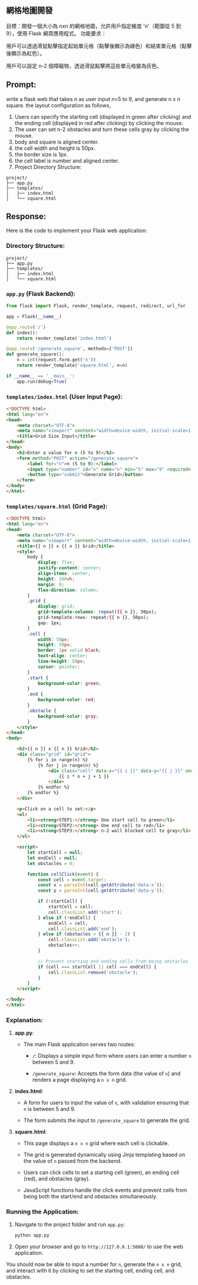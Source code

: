 ##  網格地圖開發
目標：開發一個大小為 nxn 的網格地圖，允許用戶指定維度 'n'（範圍從 5 到9），使用 Flask 網頁應用程式。
功能要求：

用戶可以透過滑鼠點擊指定起始單元格（點擊後顯示為綠色）和結束單元格（點擊後顯示為紅色）。

用戶可以設定 n-2 個障礙物，透過滑鼠點擊將這些單元格變為灰色。


## Prompt:
 write a flask web that takes n as user input n=5 to 9, and generate n x n square.
the layout configuration as follows,
1. Users can specify the starting cell (displayed in green after clicking) and the ending cell (displayed in red after clicking) by clicking the mouse.
2. The user can set n-2 obstacles and turn these cells gray by clicking the mouse. 
3. body and square is aligned center. 
4. the cell width and height is 50px. 
5. the border size is 1px.
6. the cell label is number and aligned center.  
7. Project Directory Structure: 
```
project/
├── app.py
├── templates/
│   ├── index.html
│   └── square.html
```

## Response:
Here is the code to implement your Flask web application:

### Directory Structure:

```
project/
├── app.py
├── templates/
│   ├── index.html
│   └── square.html
```

### `app.py` (Flask Backend):

```python
from flask import Flask, render_template, request, redirect, url_for

app = Flask(__name__)

@app.route('/')
def index():
    return render_template('index.html')

@app.route('/generate_square', methods=['POST'])
def generate_square():
    n = int(request.form.get('n'))
    return render_template('square.html', n=n)

if __name__ == '__main__':
    app.run(debug=True)
```

### `templates/index.html` (User Input Page):

```html
<!DOCTYPE html>
<html lang="en">
<head>
    <meta charset="UTF-8">
    <meta name="viewport" content="width=device-width, initial-scale=1.0">
    <title>Grid Size Input</title>
</head>
<body>
    <h2>Enter a value for n (5 to 9)</h2>
    <form method="POST" action="/generate_square">
        <label for="n">n (5 to 9):</label>
        <input type="number" id="n" name="n" min="5" max="9" required>
        <button type="submit">Generate Grid</button>
    </form>
</body>
</html>
```

### `templates/square.html` (Grid Page):

```html
<!DOCTYPE html>
<html lang="en">
<head>
    <meta charset="UTF-8">
    <meta name="viewport" content="width=device-width, initial-scale=1.0">
    <title>{{ n }} x {{ n }} Grid</title>
    <style>
        body {
            display: flex;
            justify-content: center;
            align-items: center;
            height: 100vh;
            margin: 0;
            flex-direction: column;
        }
        .grid {
            display: grid;
            grid-template-columns: repeat({{ n }}, 50px);
            grid-template-rows: repeat({{ n }}, 50px);
            gap: 1px;
        }
        .cell {
            width: 50px;
            height: 50px;
            border: 1px solid black;
            text-align: center;
            line-height: 50px;
            cursor: pointer;
        }
        .start {
            background-color: green;
        }
        .end {
            background-color: red;
        }
        .obstacle {
            background-color: gray;
        }
    </style>
</head>
<body>

    <h2>{{ n }} x {{ n }} Grid</h2>
    <div class="grid" id="grid">
        {% for i in range(n) %}
            {% for j in range(n) %}
                <div class="cell" data-x="{{ i }}" data-y="{{ j }}" onclick="cellClick(event)">
                    {{ i * n + j + 1 }}
                </div>
            {% endfor %}
        {% endfor %}
    </div>

    <p>Click on a cell to set:</p>
    <ul>
        <li><strong>STEP1:</strong> One start cell to green</li>
        <li><strong>STEP2:</strong> One end cell to red</li>
        <li><strong>STEP3:</strong> n-2 wall blocked cell to gray</li>
    </ul>

    <script>
        let startCell = null;
        let endCell = null;
        let obstacles = 0;

        function cellClick(event) {
            const cell = event.target;
            const x = parseInt(cell.getAttribute('data-x'));
            const y = parseInt(cell.getAttribute('data-y'));

            if (!startCell) {
                startCell = cell;
                cell.classList.add('start');
            } else if (!endCell) {
                endCell = cell;
                cell.classList.add('end');
            } else if (obstacles < {{ n }} - 2) {
                cell.classList.add('obstacle');
                obstacles++;
            }

            // Prevent starting and ending cells from being obstacles
            if (cell === startCell || cell === endCell) {
                cell.classList.remove('obstacle');
            }
        }
    </script>

</body>
</html>

```

### Explanation:

1.  **app.py**:
    
    *   The main Flask application serves two routes:
        
        *   `/`: Displays a simple input form where users can enter a number `n` between 5 and 9.
            
        *   `/generate_square`: Accepts the form data (the value of `n`) and renders a page displaying a `n x n` grid.
            
2.  **index.html**:
    
    *   A form for users to input the value of `n`, with validation ensuring that `n` is between 5 and 9.
        
    *   The form submits the input to `/generate_square` to generate the grid.
        
3.  **square.html**:
    
    *   This page displays a `n x n` grid where each cell is clickable.
        
    *   The grid is generated dynamically using Jinja templating based on the value of `n` passed from the backend.
        
    *   Users can click cells to set a starting cell (green), an ending cell (red), and obstacles (gray).
        
    *   JavaScript functions handle the click events and prevent cells from being both the start/end and obstacles simultaneously.
        

### Running the Application:

1.  Navigate to the project folder and run `app.py`:
    
    ```bash
    python app.py
    ```
    
2.  Open your browser and go to `http://127.0.0.1:5000/` to use the web application.
    

You should now be able to input a number for `n`, generate the `n x n` grid, and interact with it by clicking to set the starting cell, ending cell, and obstacles.


